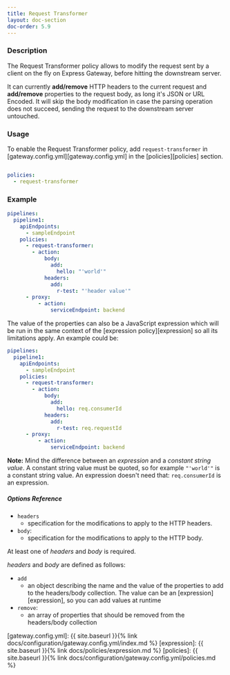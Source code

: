 ```yaml
---
title: Request Transformer
layout: doc-section
doc-order: 5.9
---
```


### Description

The Request Transformer policy allows to modify the request sent by a client on the fly on Express Gateway, before hitting the downstream server.

It can currently **add/remove** HTTP headers to the current request and **add/remove** properties to the request body, as long it's JSON or URL Encoded. It will skip the body modification in case the parsing operation does not succeed, sending the request to the downstream server untouched.

### Usage

To enable the Request Transformer policy, add `request-transformer` in [gateway.config.yml][gateway.config.yml] in the [policies][policies]
section.

```yaml

policies:
  - request-transformer
```

### Example

```yaml
pipelines:
  pipeline1:
    apiEndpoints:
      - sampleEndpoint
    policies:
      - request-transformer:
        - action:
            body:
              add:
                hello: "'world'"
            headers:
              add:
                r-test: "'header value'"
      - proxy:
          - action:
              serviceEndpoint: backend
```

The value of the properties can also be a JavaScript expression which will be run in the same context of the [expression policy][expression] so all its limitations apply. An example could be:

```yaml
pipelines:
  pipeline1:
    apiEndpoints:
      - sampleEndpoint
    policies:
      - request-transformer:
        - action:
            body:
              add:
                hello: req.consumerId
            headers:
              add:
                r-test: req.requestId
      - proxy:
          - action:
              serviceEndpoint: backend
```

**Note:** Mind the difference between an _expression_ and a _constant string value_. A constant string value must be quoted, so for example `"'world'"` is a constant string value. An expression doesn't need that: `req.consumerId` is an expression.

##### Options Reference

* `headers`
  - specification for the modifications to apply to the HTTP headers.
* `body`:
  - specification for the modifications to apply to the HTTP body.

At least one of *headers* and *body* is required.

*headers* and *body* are defined as follows:

* `add`
  - an object describing the name and the value of the properties to add to the headers/body collection. The value can be an [expression][expression], so you can add values at runtime
* `remove`:
  - an array of properties that should be removed from the headers/body collection


[gateway.config.yml]: {{ site.baseurl }}{% link docs/configuration/gateway.config.yml/index.md %}
[expression]: {{ site.baseurl }}{% link docs/policies/expression.md %}
[policies]: {{ site.baseurl }}{% link docs/configuration/gateway.config.yml/policies.md %}
